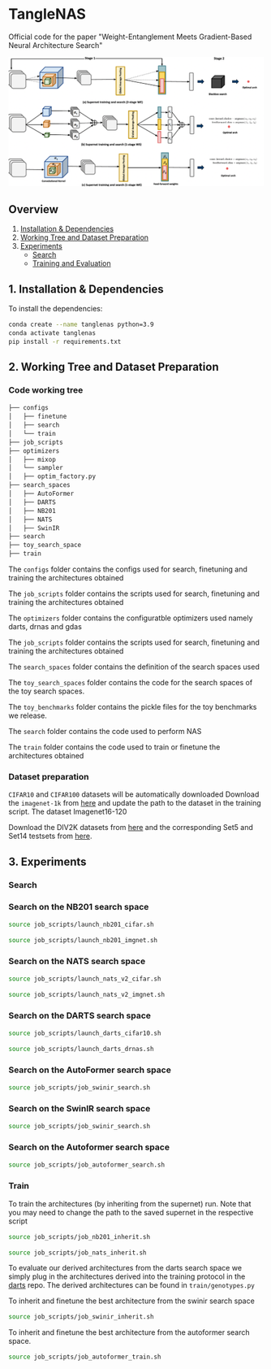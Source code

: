 # TangleNAS
Official code for the paper "Weight-Entanglement Meets Gradient-Based Neural Architecture Search"

![title](figures/overview.png)
## Overview
1. [Installation & Dependencies](#Dependencies)
2. [Working Tree and Dataset Preparation](#dataset)
3. [Experiments](#experiments)
    - [Search](#search)
    - [Training and Evaluation](#train)


## 1. Installation & Dependencies<a name="Dependencies"></a>


To install the dependencies:
```bash
conda create --name tanglenas python=3.9
conda activate tanglenas
pip install -r requirements.txt
```

## 2. Working Tree and Dataset Preparation <a name="dataset"></a>
### Code working tree
```bash
├── configs
│   ├── finetune
│   ├── search
│   └── train
├── job_scripts
├── optimizers
│   ├── mixop
│   └── sampler
│   ├── optim_factory.py
├── search_spaces
│   ├── AutoFormer
│   ├── DARTS
│   ├── NB201
│   ├── NATS
│   ├── SwinIR
├── search
├── toy_search_space
├── train
```

The ```configs``` folder contains the configs used for search, finetuning and training the architectures obtained

The ```job_scripts``` folder contains the scripts used for search, finetuning and training the architectures obtained

The ```optimizers``` folder contains the configuratble optimizers used namely darts, drnas and gdas

The ```job_scripts``` folder contains the scripts used for search, finetuning and training the architectures obtained

The ```search_spaces``` folder contains the definition of the search spaces used

The ```toy_search_spaces``` folder contains the code for the search spaces of the toy search spaces.

The ```toy_benchmarks``` folder contains the pickle files for the toy benchmarks we release.

The ```search``` folder contains the code used to perform NAS

The ```train``` folder contains the code used to train or finetune the architectures obtained



### Dataset preparation

```CIFAR10``` and ```CIFAR100``` datasets will be automatically downloaded
Download the ```imagenet-1k``` from [here](https://www.image-net.org/download.php) and update the path to the dataset in the training script. The dataset Imagenet16-120 

Download the DIV2K datasets from [here](https://data.vision.ee.ethz.ch/cvl/DIV2K/) and the corresponding Set5 and Set14 testsets from [here](https://github.com/XPixelGroup/BasicSR/blob/master/docs/DatasetPreparation.md#Common-Image-SR-Datasets).

## 3. Experiments <a name="experiments"></a>

### Search  <a name="search"></a>
### Search on the NB201 search space
```bash
source job_scripts/launch_nb201_cifar.sh
```

```bash 
source job_scripts/launch_nb201_imgnet.sh
```

### Search on the NATS search space
```bash
source job_scripts/launch_nats_v2_cifar.sh
```

```bash
source job_scripts/launch_nats_v2_imgnet.sh
```

### Search on the DARTS search space

```bash
source job_scripts/launch_darts_cifar10.sh
```

```bash
source job_scripts/launch_darts_drnas.sh
```

### Search on the AutoFormer search space
```bash
source job_scripts/job_swinir_search.sh
```
### Search on the SwinIR search space
```bash
source job_scripts/job_swinir_search.sh
```

### Search on the Autoformer search space
```bash
source job_scripts/job_autoformer_search.sh
```
### Train 
To train the architectures (by inheriting from the supernet) run. Note that you may need to change the path to the saved supernet in the respective script
```bash
source job_scripts/job_nb201_inherit.sh
```
```bash
source job_scripts/job_nats_inherit.sh
```

To evaluate our derived architectures from the darts search space we simply plug in the architectures derived into the training protocol in the [darts](https://github.com/quark0/darts/) repo. The derived architectures can be found in ```train/genotypes.py```

To inherit and finetune the best architecture from the swinir search space
```bash
source job_scripts/job_swinir_inherit.sh
```
To inherit and finetune the best architecture from the autoformer search space.
```bash
source job_scripts/job_autoformer_train.sh
```
